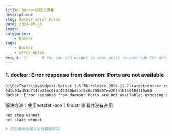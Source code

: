 ```yaml
---
title: Docker报错记录集
description:
slug: docker_error_notes
date: 2024-09-08
image: 
categories:
    - Docker
tags:
    - Docker
    - error_notes
weight: 1       # You can add weight to some posts to override the default sorting (date descending)
---
```


### 1. docker: Error response from daemon: Ports are not available

```bash
D:\DevTools\java\Mycat-Server-1.6.76-release-2020-11-2\target>docker run --name mycat -p 8066:8066 -p 9066:9066 -v /usr/local/mycat/conf/:/usr/local/mycat/conf/ -v /usr/local/mycat/logs/:/usr/local/mycat/logs/ -d mycat:1.6.7.6
0d1c9dad51d7147e31ec0fdf42480bd5bf2c0d798507ee20f41b130184ff9a66
docker: Error response from daemon: Ports are not available: exposing port TCP 0.0.0.0:8066 -> 0.0.0.0:0: listen tcp 0.0.0.0:8066: bind: An attempt was made to access a socket in a way forbidden by its access permissions.

```

解决方法：使用netstat -aon | findstr 查看并没有占用

``` bash
net stop winnat
net start winnat

# 然后重新创建并运行容器即可
```
